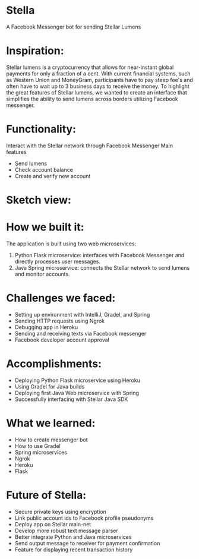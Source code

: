 # Stella
A Facebook Messenger bot for sending Stellar Lumens

# Inspiration:
Stellar lumens is a cryptocurrency that allows for near-instant global payments for only a fraction of a cent. With current financial systems, such as Western Union and MoneyGram, participants have to pay steep fee's and often have to wait up to 3 business days to receive the money. To highlight the great features of Stellar lumens, we wanted to create an interface that simplifies the ability to send lumens across borders utilizing Facebook messenger.

# Functionality:
Interact with the Stellar network through Facebook Messenger Main features
  * Send lumens
  * Check account balance
  * Create and verify new account
  
# Sketch view: 

  
# How we built it:
The application is built using two web microservices:
  1. Python Flask microservice: interfaces with Facebook Messenger and directly processes user messages.
  2. Java Spring microservice: connects the Stellar network to send lumens and monitor accounts.

# Challenges we faced:
* Setting up environment with IntelliJ, Gradel, and Spring
* Sending HTTP requests using Ngrok
* Debugging app in Heroku
* Sending and receiving texts via Facebook messenger
* Facebook developer account approval

# Accomplishments:
* Deploying Python Flask microservice using Heroku
* Using Gradel for Java builds
* Deploying first Java Web microservice with Spring
* Successfully interfacing with Stellar Java SDK

# What we learned:
* How to create messenger bot 
* How to use Gradel
* Spring microservices
* Ngrok
* Heroku
* Flask

# Future of Stella:
* Secure private keys using encryption
* Link public account ids to Facebook profile pseudonyms
* Deploy app on Stellar main-net
* Develop more robust text message parser
* Better integrate Python and Java microservices
* Send output message to receiver for payment confirmation
* Feature for displaying recent transaction history
